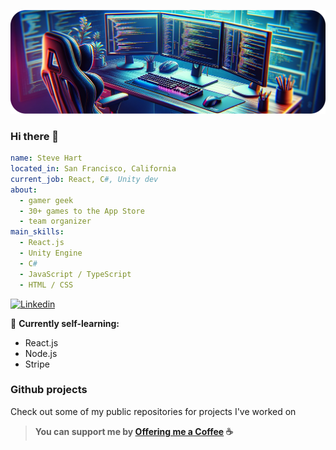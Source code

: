 ![Cover image](./cover.png)

### Hi there 👋 

```yaml
name: Steve Hart
located_in: San Francisco, California
current_job: React, C#, Unity dev
about:
  - gamer geek
  - 30+ games to the App Store
  - team organizer
main_skills:
  - React.js
  - Unity Engine
  - C#
  - JavaScript / TypeScript
  - HTML / CSS
```

[![Linkedin](https://img.shields.io/badge/LinkedIn-0077B5?style=for-the-badge&logo=linkedin&logoColor=white)]([https://fr.linkedin.com/in/jordan-nataf](https://www.linkedin.com/in/steven-hart-65458026/))

🌱 **Currently self-learning:**
- React.js
- Node.js
- Stripe

### Github projects

Check out some of my public repositories for projects I've worked on

> **You can support me by [Offering me a Coffee](https://www.buymeacoffee.com/steevyweevy) ☕️**
